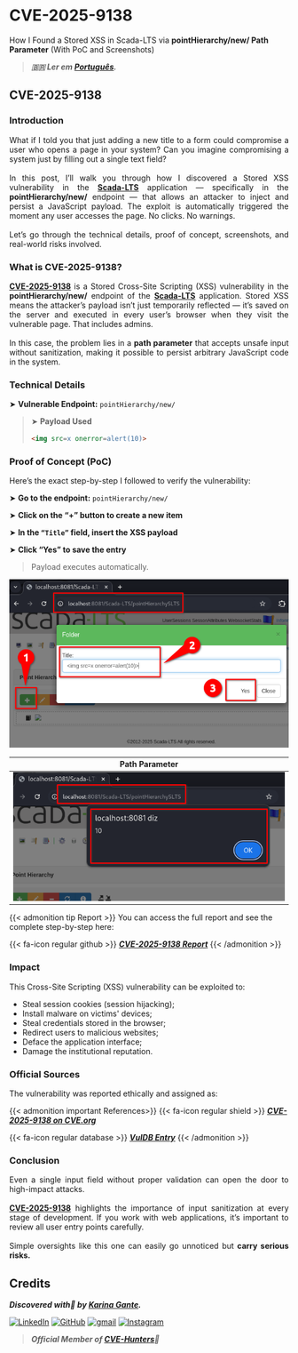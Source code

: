 # CVE-2025-9138


How I Found a Stored XSS in Scada-LTS via **pointHierarchy/new/ Path Parameter** (With PoC and Screenshots)

> ***🇧🇷 Ler em [Português](http://karinagante.github.io/pt-br/cve-2025-9138).***

## CVE-2025-9138

### Introduction

<p align="justify">What if I told you that just adding a new title to a form could compromise a user who opens a page in your system? Can you imagine compromising a system just by filling out a single text field?</br></br>In this post, I’ll walk you through how I discovered a Stored XSS vulnerability in the <b><a href="https://github.com/SCADA-LTS/Scada-LTS" target=_blank>Scada-LTS</a></b> application — specifically in the <b>pointHierarchy/new/</b> endpoint — that allows an attacker to inject and persist a JavaScript payload. The exploit is automatically triggered the moment any user accesses the page. No clicks. No warnings.</br></br>Let’s go through the technical details, proof of concept, screenshots, and real-world risks involved.</p>

### What is CVE-2025-9138?

<p align="justify"><b><a href="https://www.cve.org/CVERecord?id=CVE-2025-9138" target=_blank>CVE-2025-9138</a></b> is a Stored Cross-Site Scripting (XSS) vulnerability in the <b>pointHierarchy/new/</b> endpoint of the <b><a href="https://github.com/SCADA-LTS/Scada-LTS" target=_blank>Scada-LTS</a></b> application. Stored XSS means the attacker’s payload isn’t just temporarily reflected — it’s saved on the server and executed in every user’s browser when they visit the vulnerable page. That includes admins.</br></br>In this case, the problem lies in a <b>path parameter</b> that accepts unsafe input without sanitization, making it possible to persist arbitrary JavaScript code in the system.</p>

### Technical Details

➤ **Vulnerable Endpoint:** `pointHierarchy/new/`

> ➤ **Payload Used** 
> ```html
><img src=x onerror=alert(10)>
>```

### Proof of Concept (PoC)

Here’s the exact step-by-step I followed to verify the vulnerability:

➤ **Go to the endpoint:** `pointHierarchy/new/` 

➤ **Click on the “+” button to create a new item**

➤ **In the `“Title”` field, insert the XSS payload**

➤ **Click “Yes” to save the entry**

> <p align="justify">Payload executes automatically.</p>

<p align="center">
<img src="/images/CVE-2025-9138/PoC1.png">
</p>

|   Path Parameter       |
|:------------:|
| ![](/images/CVE-2025-9138/PoC2.png)    |

{{< admonition tip Report >}} 
You can access the full report and see the complete step-by-step here:

{{< fa-icon regular github >}} 
***[CVE-2025-9138 Report](https://github.com/KarinaGante/KGSec/blob/main/CVEs/Scada-LTS/CVE-2025-9138.md)***
{{< /admonition >}}

### Impact

This Cross-Site Scripting (XSS) vulnerability can be exploited to:

- Steal session cookies (session hijacking);
- Install malware on victims' devices;
- Steal credentials stored in the browser;
- Redirect users to malicious websites;
- Deface the application interface;
- Damage the institutional reputation.

### Official Sources

The vulnerability was reported ethically and assigned as:

{{< admonition important References>}} 
{{< fa-icon regular shield >}} 
***[CVE-2025-9138 on CVE.org](https://www.cve.org/CVERecord?id=CVE-2025-9138)***

{{< fa-icon regular database >}} 
***[VulDB Entry](https://vuldb.com/?id.320518)***
{{< /admonition >}}

### Conclusion

<p align="justify">Even a single input field without proper validation can open the door to high-impact attacks. </br></br><b><a href="https://www.cve.org/CVERecord?id=CVE-2025-9138" target=_blank>CVE-2025-9138</a></b> highlights the importance of input sanitization at every stage of development. If you work with web applications, it’s important to review all user entry points carefully. </br></br> Simple oversights like this one can easily go unnoticed but <b>carry serious risks.</b></p>

## Credits

***Discovered with💜 by [Karina Gante](https://karinagante.github.io/).***  

[![LinkedIn](https://skillicons.dev/icons?i=linkedin&theme=dark)](https://www.linkedin.com/in/karina-gante/)
[![GitHub](https://skillicons.dev/icons?i=github&theme=dark)](https://www.github.com/KarinaGante/)
[![gmail](https://skillicons.dev/icons?i=gmail&theme=dark)](mailto:karina.gante1@gmail.com)
[![Instagram](https://skillicons.dev/icons?i=instagram&theme=dark)](https://www.instagram.com/karinovisk02/)

> ***Official Member of [CVE-Hunters](https://www.cvehunters.com/)🏹***
